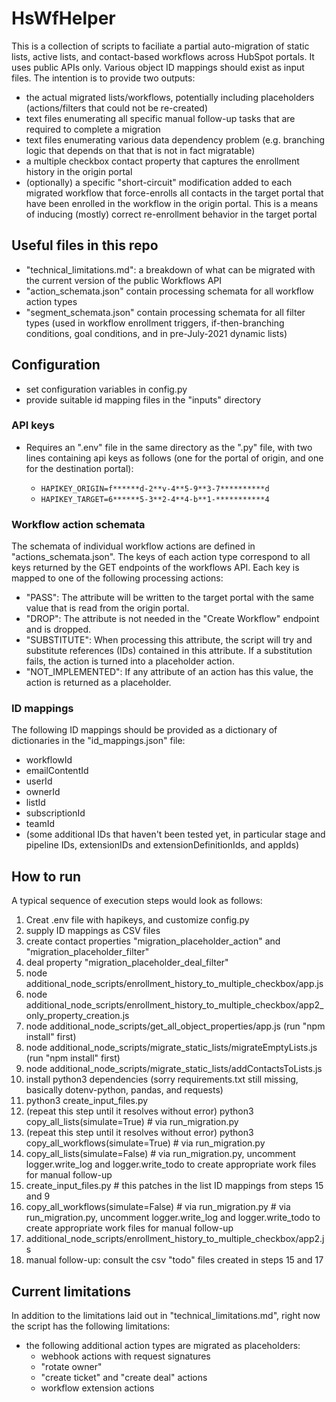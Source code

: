 # HsWfHelper

This is a collection of scripts to faciliate a partial auto-migration of static lists, active lists, and contact-based workflows across HubSpot portals. It uses public APIs only. Various object ID mappings should exist as input files. The intention is to provide two outputs:

* the actual migrated lists/workflows, potentially including placeholders (actions/filters that could not be re-created)
* text files enumerating all specific manual follow-up tasks that are required to complete a migration
* text files enumerating various data dependency problem (e.g. branching logic that depends on that that is not in fact migratable)
* a multiple checkbox contact property that captures the enrollment history in the origin portal
* (optionally) a specific "short-circuit" modification added to each migrated workflow that force-enrolls all contacts in the target portal that have been enrolled in the workflow in the origin portal. This is a means of inducing (mostly) correct re-enrollment behavior in the target portal

## Useful files in this repo

* "technical_limitations.md": a breakdown of what can be migrated with the current version of the public Workflows API
* "action_schemata.json" contain processing schemata for all workflow action types
* "segment_schemata.json" contain processing schemata for all filter types (used in workflow enrollment triggers, if-then-branching conditions, goal conditions, and in pre-July-2021 dynamic lists)


## Configuration

* set configuration variables in config.py
* provide suitable id mapping files in the "inputs" directory 

### API keys

* Requires an ".env" file in the same directory as the ".py" file, with two lines containing api keys as follows (one for the portal of origin, and one for the destination portal):

  * `HAPIKEY_ORIGIN=f******d-2**v-4**5-9**3-7**********d`
  * `HAPIKEY_TARGET=6******5-3**2-4**4-b**1-***********4`

### Workflow action schemata

The schemata of individual workflow actions are defined in "actions_schemata.json". The keys of each action type correspond to all keys returned by the GET endpoints of the workflows API. Each key is mapped to one of the following processing actions:
* "PASS": The attribute will be written to the target portal with the same value that is read from the origin portal.
* "DROP": The attribute is not needed in the "Create Workflow" endpoint and is dropped.
* "SUBSTITUTE": When processing this attribute, the script will try and substitute references (IDs) contained in this attribute. If a substitution fails, the action is turned into a placeholder action.
* "NOT_IMPLEMENTED": If any attribute of an action has this value, the action is returned as a placeholder.

### ID mappings

The following ID mappings should be provided as a dictionary of dictionaries in the "id_mappings.json" file:
* workflowId
* emailContentId
* userId
* ownerId
* listId
* subscriptionId
* teamId
* (some additional IDs that haven't been tested yet, in particular stage and pipeline IDs, extensionIDs and extensionDefinitionIds, and appIds)

## How to run

A typical sequence of execution steps would look as follows:

1. Creat .env file with hapikeys, and customize config.py
2. supply ID mappings as CSV files
4. create contact properties "migration_placeholder_action" and "migration_placeholder_filter"
5. deal property "migration_placeholder_deal_filter"
6. node additional_node_scripts/enrollment_history_to_multiple_checkbox/app.js
7. node additional_node_scripts/enrollment_history_to_multiple_checkbox/app2_only_property_creation.js
8. node additional_node_scripts/get_all_object_properties/app.js (run "npm install" first)
9. node additional_node_scripts/migrate_static_lists/migrateEmptyLists.js (run "npm install" first)
10. node additional_node_scripts/migrate_static_lists/addContactsToLists.js
11. install python3 dependencies (sorry requirements.txt still missing, basically dotenv-python, pandas, and requests)
12. python3 create_input_files.py
13. (repeat this step until it resolves without error) python3 copy_all_lists(simulate=True) # via run_migration.py
14. (repeat this step until it resolves without error) python3 copy_all_workflows(simulate=True) # via run_migration.py
15. copy_all_lists(simulate=False)  # via run_migration.py, uncomment logger.write_log and logger.write_todo to create appropriate work files for manual follow-up
16. create_input_files.py # this patches in the list ID mappings from steps 15 and 9
17. copy_all_workflows(simulate=False) # via run_migration.py # via run_migration.py, uncomment logger.write_log and logger.write_todo to create appropriate work files for manual follow-up
18. additional_node_scripts/enrollment_history_to_multiple_checkbox/app2.js
19. manual follow-up: consult the csv "todo" files created in steps 15 and 17

## Current limitations

In addition to the limitations laid out in "technical_limitations.md", right now the script has the following limitations:
* the following additional action types are migrated as placeholders:
  * webhook actions with request signatures
  * "rotate owner"
  * "create ticket" and "create deal" actions
  * workflow extension actions
